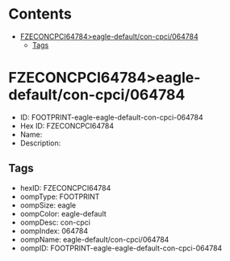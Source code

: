 



Contents
========

* [FZECONCPCI64784>eagle-default/con-cpci/064784](#fzeconcpci64784eagle-defaultcon-cpci064784)
	* [Tags](#tags)

# FZECONCPCI64784>eagle-default/con-cpci/064784

- ID: FOOTPRINT-eagle-eagle-default-con-cpci-064784
- Hex ID: FZECONCPCI64784
- Name: 
- Description: 

## Tags

- hexID: FZECONCPCI64784
- oompType: FOOTPRINT
- oompSize: eagle
- oompColor: eagle-default
- oompDesc: con-cpci
- oompIndex: 064784
- oompName: eagle-default/con-cpci/064784
- oompID: FOOTPRINT-eagle-eagle-default-con-cpci-064784
